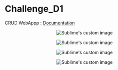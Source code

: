 # Challenge_D1
CRUD WebAppp : [Documentation](https://github.com/kelvinmagalhaes/Challenge_D1/tree/main/WebApplication7/WebApplication7/Docs/Doxygen)
<p align="center">
  <img src="https://user-images.githubusercontent.com/61787709/161472370-74d8fee2-3103-442f-85c6-f8db639e2b0c.png?raw=true" alt="Sublime's custom image"/>
</p>

<p align="center">
  <img src="https://user-images.githubusercontent.com/61787709/161667336-99f8fc9c-6c74-4a68-a660-9af0c4496435.png?raw=true" alt="Sublime's custom image"/>
</p>

<p align="center">
  <img src="https://user-images.githubusercontent.com/61787709/161664868-39efe609-a1ac-457f-b3aa-a65e529ede96.png?raw=true" alt="Sublime's custom image"/>
</p>

<p align="center">
  <img src="https://user-images.githubusercontent.com/61787709/161667494-90310f7d-fcad-4d37-badc-3715e9e06248.pngraw=true" alt="Sublime's custom image"/>
</p>
